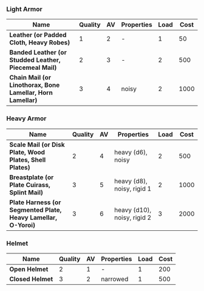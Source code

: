 
### Light Armor 
Name | Quality | AV | Properties | Load | Cost
--- | --- | --- | --- | --- | ---
**Leather (or Padded Cloth, Heavy Robes)**  | 1  | 2  | - | 1  | 50
**Banded Leather (or Studded Leather, Piecemeal Mail)**  | 2  | 3  | - | 2  | 500
**Chain Mail (or Linothorax, Bone Lamellar, Horn Lamellar)**  | 3  | 4  | noisy  | 2  | 1000


### Heavy Armor 
Name | Quality | AV | Properties | Load | Cost
--- | --- | --- | --- | --- | ---
**Scale Mail (or Disk Plate, Wood Plates, Shell Plates)**  | 2  | 4  | heavy (d6), noisy  | 2  | 500
**Breastplate (or Plate Cuirass, Splint Mail)**  | 3  | 5  | heavy (d8), noisy, rigid 1  | 2  | 1000
**Plate Harness (or Segmented Plate, Heavy Lamellar, O-Yoroi)**  | 3  | 6  | heavy (d10), noisy, rigid 2  | 3  | 2000


### Helmet 
Name | Quality | AV | Properties | Load | Cost
--- | --- | --- | --- | --- | ---
**Open Helmet**  | 2  | 1  | - | 1  | 200
**Closed Helmet**  | 3  | 2  | narrowed  | 1  | 500

